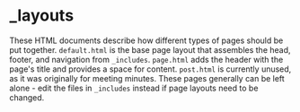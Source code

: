 # _layouts
These HTML documents describe how different types of pages should be put together. `default.html` is the base page layout that assembles the head, footer, and navigation from `_includes`. `page.html` adds the header with the page's title and provides a space for content. 
`post.html` is currently unused, as it was originally for meeting minutes. These pages generally can be left alone - edit the files in `_includes` instead if page layouts need to be changed. 